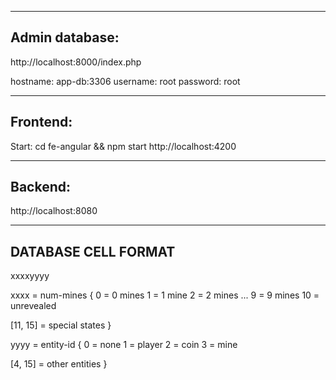 -----------------
 Admin database:
-----------------
http://localhost:8000/index.php

hostname: app-db:3306
username: root
password: root


-----------------
 Frontend:
-----------------
Start: cd fe-angular && npm start
http://localhost:4200



-----------------
 Backend:
-----------------
http://localhost:8080

-----------------
DATABASE CELL FORMAT
-----------------
xxxxyyyy

xxxx = num-mines
{
0 = 0 mines
1 = 1 mine
2 = 2 mines
...
9 = 9 mines
10 = unrevealed

[11, 15] = special states
}

yyyy = entity-id
{
0 = none
1 = player
2 = coin
3 = mine

[4, 15] = other entities
}
